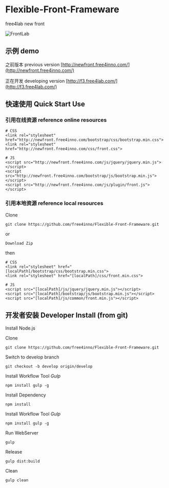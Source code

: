 # Flexible-Front-Frameware
free4lab new front

![FrontLab](http://ww4.sinaimg.cn/large/006hTL6Wjw1eyrbd6lqs9j313q0mnq5t.jpg)

## 示例 demo
之前版本 previous version [http://newfront.free4inno.com/](http://newfront.free4inno.com/)

正在开发 developing version  [http://f3.free4lab.com/](http://f3.free4lab.com/)

## 快速使用 Quick Start Use
### 引用在线资源 reference online resources

    # CSS
    <link rel="stylesheet" href="http://newfront.free4inno.com/bootstrap/css/bootstrap.min.css">
    <link rel="stylesheet" href="http://newfront.free4inno.com/css/front.css">
    
    # JS
    <script src="http://newfront.free4inno.com/js/jquery/jquery.min.js"></script>
    <script src="http://newfront.free4inno.com/bootstrap/js/bootstrap.min.js"></script>
    <script src="http://newfront.free4inno.com/js/plugin/front.js"></script>
    
### 引用本地资源 reference local resources

Clone

    git clone https://github.com/free4inno/Flexible-Front-Frameware.git
    
or

    Download Zip

then

    # CSS
    <link rel="stylesheet" href="[localPath]/bootstrap/css/bootstrap.min.css">
    <link rel="stylesheet" href="[localPath]/css/front.min.css">
    
    # JS
    <script src="[localPath]/js/jquery/jquery.min.js"></script>
    <script src="[localPath]/bootstrap/js/bootstrap.min.js"></script>
    <script src="[localPath]/js/common/front.min.js"></script>

## 开发者安装 Developer Install (from git)

Install Node.js

Clone 

    git clone https://github.com/free4inno/Flexible-Front-Frameware.git

Switch to develop branch

    git checkout -b develop origin/develop
    
Install Workflow Tool *Gulp*
    
    npm install gulp -g
    
Install Dependency

    npm install
    
Install Workflow Tool *Gulp*
    
    npm install gulp -g
    
Run WebServer

    gulp
    
Release

    gulp dist:build
    
Clean

    gulp clean
